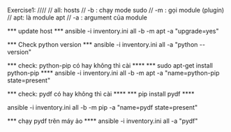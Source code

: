 

Exercise1:
////
// all: hosts
// -b : chạy mode sudo
// -m : gọi module (plugin)
// apt: là module apt
// -a : argument của module

*** update host ***
ansible -i inventory.ini all -b -m apt -a "upgrade=yes"

*** Check python version ***
ansible -i inventory.ini all -a "python --version"

*** check: python-pip có hay không thì cài  ****
*** sudo apt-get install python-pip         ****
ansible -i inventory.ini all -b -m apt -a "name=python-pip state=present"

*** check: pydf có hay không thì cài  ****
*** pip install pydf                        ****

ansible -i inventory.ini all -b -m pip -a "name=pydf state=present"

*** chạy pydf trên máy ảo ****
ansible -i inventory.ini all -a "pydf"




